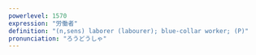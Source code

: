 ```yaml
---
powerlevel: 1570
expression: "労働者"
definition: "(n,sens) laborer (labourer); blue-collar worker; (P)"
pronunciation: "ろうどうしゃ"
---
```

